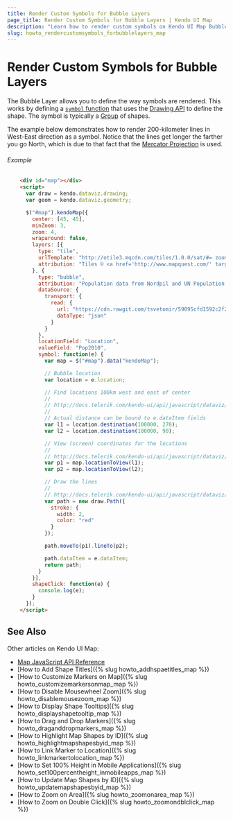 ```yaml
---
title: Render Custom Symbols for Bubble Layers
page_title: Render Custom Symbols for Bubble Layers | Kendo UI Map
description: "Learn how to render custom symbols on Kendo UI Map Bubble layers."
slug: howto_rendercustomsymbols_forbubblelayers_map
---
```


# Render Custom Symbols for Bubble Layers

The Bubble Layer allows you to define the way symbols are rendered. This works by defining a [`symbol` function](http://docs.telerik.com/KENDO-UI/api/javascript/dataviz/ui/map#configuration-layers.symbol) that uses the [Drawing API](/framework/drawing/overview) to define the shape. The symbol is typically a [Group](http://docs.telerik.com/kendo-ui/api/javascript/drawing/group) of shapes.

The example below demonstrates how to render 200-kilometer lines in West-East direction as a symbol. Notice that the lines get longer the farther you go North, which is due to that fact that the [Mercator Projection](https://en.wikipedia.org/wiki/Mercator_projection) is used.

###### Example

```html
    <div id="map"></div>
    <script>
      var draw = kendo.dataviz.drawing;
      var geom = kendo.dataviz.geometry;

      $("#map").kendoMap({
        center: [45, 45],
        minZoom: 3,
        zoom: 4,
        wraparound: false,
        layers: [{
          type: "tile",
          urlTemplate: "http://otile3.mqcdn.com/tiles/1.0.0/sat/#= zoom #/#= x #/#= y #.png",
          attribution: "Tiles © <a href='http://www.mapquest.com/' target='_blank'>MapQuest</a>"
        }, {
          type: "bubble",
          attribution: "Population data from Nordpil and UN Population Division.",
          dataSource: {
            transport: {
              read: {
                url: "https://cdn.rawgit.com/tsvetomir/59095cfd1592c2f2cd2f/raw/1083f917d84644641eb727705b37408f2d8e700a/urban-areas.json",
                dataType: "json"
              }
            }
          },
          locationField: "Location",
          valueField: "Pop2010",
          symbol: function(e) {
            var map = $("#map").data("kendoMap");

            // Bubble location
            var location = e.location;

            // Find locations 100km west and east of center
            //
            // http://docs.telerik.com/kendo-ui/api/javascript/dataviz/map/location#methods-destination
            //
            // Actual distance can be bound to e.dataItem fields
            var l1 = location.destination(100000, 270);
            var l2 = location.destination(100000, 90);

            // View (screen) coordinates for the locations
            //
            // http://docs.telerik.com/kendo-ui/api/javascript/dataviz/ui/map#methods-locationToView
            var p1 = map.locationToView(l1);
            var p2 = map.locationToView(l2);

            // Draw the lines
            //
            // http://docs.telerik.com/kendo-ui/api/javascript/dataviz/drawing/circle
            var path = new draw.Path({
              stroke: {
                width: 2,
                color: "red"
              }
            });

            path.moveTo(p1).lineTo(p2);

            path.dataItem = e.dataItem;
            return path;
          }
        }],
        shapeClick: function(e) {
          console.log(e);
        }
      });
    </script>
```

## See Also

Other articles on Kendo UI Map:

* [Map JavaScript API Reference](/api/javascript/dataviz/ui/map)
* [How to Add Shape Titles]({% slug howto_addhspaetitles_map %})
* [How to Customize Markers on Map]({% slug howto_customizemarkersonmap_map %})
* [How to Disable Mousewheel Zoom]({% slug howto_disablemousezoom_map %})
* [How to Display Shape Tooltips]({% slug howto_displayshapetooltip_map %})
* [How to Drag and Drop Markers]({% slug howto_draganddropmarkers_map %})
* [How to Highlight Map Shapes by ID]({% slug howto_highlightmapshapesbyid_map %})
* [How to Link Marker to Location]({% slug howto_linkmarkertolocation_map %})
* [How to Set 100% Height in Mobile Applications]({% slug howto_set100percentheight_inmobileapps_map %})
* [How to Update Map Shapes by ID]({% slug howto_updatemapshapesbyid_map %})
* [How to Zoom on Area]({% slug howto_zoomonarea_map %})
* [How to Zoom on Double Click]({% slug howto_zoomondblclick_map %})
